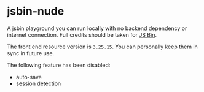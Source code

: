 # jsbin-nude

A jsbin playground you can run locally with no backend dependency or internet connection. Full credits should be taken for [JS Bin](https://github.com/jsbin/jsbin).

The front end resource version is `3.25.15`. You can personally keep them in sync in future use.

The following feature has been disabled:

 - auto-save
 - session detection
